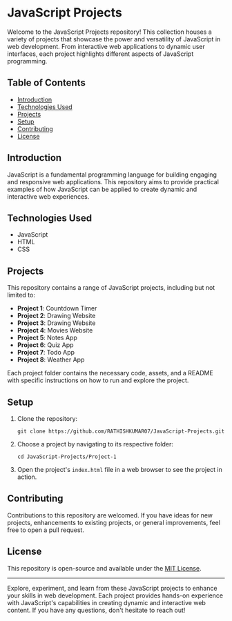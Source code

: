 # JavaScript Projects

Welcome to the JavaScript Projects repository! This collection houses a variety of projects that showcase the power and versatility of JavaScript in web development. From interactive web applications to dynamic user interfaces, each project highlights different aspects of JavaScript programming.

## Table of Contents

- [Introduction](#introduction)
- [Technologies Used](#technologies-used)
- [Projects](#projects)
- [Setup](#setup)
- [Contributing](#contributing)
- [License](#license)

## Introduction

JavaScript is a fundamental programming language for building engaging and responsive web applications. This repository aims to provide practical examples of how JavaScript can be applied to create dynamic and interactive web experiences.

## Technologies Used

- JavaScript
- HTML
- CSS

## Projects

This repository contains a range of JavaScript projects, including but not limited to:

- **Project 1**: Countdown Timer
- **Project 2**: Drawing Website
- **Project 3**: Drawing Website
- **Project 4**: Movies Website
- **Project 5**: Notes App
- **Project 6**: Quiz App
- **Project 7**: Todo App
- **Project 8**: Weather App


Each project folder contains the necessary code, assets, and a README with specific instructions on how to run and explore the project.

## Setup

1. Clone the repository:
   ```
   git clone https://github.com/RATHISHKUMAR07/JavaScript-Projects.git
   ```

2. Choose a project by navigating to its respective folder:
   ```
   cd JavaScript-Projects/Project-1
   ```

3. Open the project's `index.html` file in a web browser to see the project in action.

## Contributing

Contributions to this repository are welcomed. If you have ideas for new projects, enhancements to existing projects, or general improvements, feel free to open a pull request.

## License

This repository is open-source and available under the [MIT License](LICENSE).

---

Explore, experiment, and learn from these JavaScript projects to enhance your skills in web development. Each project provides hands-on experience with JavaScript's capabilities in creating dynamic and interactive web content. If you have any questions, don't hesitate to reach out!
